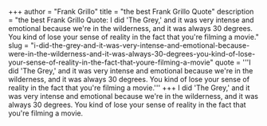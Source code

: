 +++
author = "Frank Grillo"
title = "the best Frank Grillo Quote"
description = "the best Frank Grillo Quote: I did 'The Grey,' and it was very intense and emotional because we're in the wilderness, and it was always 30 degrees. You kind of lose your sense of reality in the fact that you're filming a movie."
slug = "i-did-the-grey-and-it-was-very-intense-and-emotional-because-were-in-the-wilderness-and-it-was-always-30-degrees-you-kind-of-lose-your-sense-of-reality-in-the-fact-that-youre-filming-a-movie"
quote = '''I did 'The Grey,' and it was very intense and emotional because we're in the wilderness, and it was always 30 degrees. You kind of lose your sense of reality in the fact that you're filming a movie.'''
+++
I did 'The Grey,' and it was very intense and emotional because we're in the wilderness, and it was always 30 degrees. You kind of lose your sense of reality in the fact that you're filming a movie.
